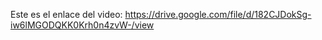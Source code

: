 Este es el enlace del video:
https://drive.google.com/file/d/182CJDokSg-iw6lMGODQKK0Krh0n4zvW-/view 

